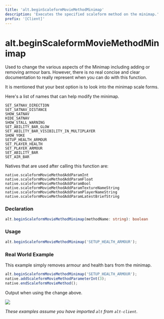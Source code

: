 ```yaml
---
title: 'alt.beginScaleformMovieMethodMinimap'
description: 'Executes the specified scaleform method on the minimap.'
prefix: '[Client]'
---
```


# alt.beginScaleformMovieMethodMinimap

Used to change the various aspects of the Minimap including adding or removing armour bars. However, there is no real concise and clear documentation to really represent when you can do with this function.

It is mentioned that your best option is to look into the minimap scale forms.

Here's a list of names that can help modify the minimap.

```
SET_SATNAV_DIRECTION
SET_SATNAV_DISTANCE
SHOW_SATNAV
HIDE_SATNAV
SHOW_STALL_WARNING
SET_ABILITY_BAR_GLOW
SET_ABILITY_BAR_VISIBILITY_IN_MULTIPLAYER
SHOW_YOKE
SETUP_HEALTH_ARMOUR
SET_PLAYER_HEALTH
SET_PLAYER_ARMOUR
SET_ABILITY_BAR
SET_AIR_BAR
```

Natives that are used after calling this function are:

```
native.scaleformMovieMethodAddParamInt
native.scaleformMovieMethodAddParamFloat
native.scaleformMovieMethodAddParamBool
native.scaleformMovieMethodAddParamTextureNameString
native.scaleformMovieMethodAddParamPlayerNameString
native.scaleformMovieMethodAddParamLatestBriefString
```

### Declaration

```typescript
alt.beginScaleformMovieMethodMinimap(methodName: string): boolean
```

### Usage
```js
alt.beginScaleformMovieMethodMinimap('SETUP_HEALTH_ARMOUR');
```

### Real World Example

This example simply removes armour and health bars from the minimap.

```js
alt.beginScaleformMovieMethodMinimap('SETUP_HEALTH_ARMOUR');
native.addScaleformMovieMethodParameterInt(3);
native.endScaleformMovieMethod();
```

Output when using the change above.

![](https://i.imgur.com/xUrQ18q.png)

_These examples assume you have imported `alt` from `alt-client`._
